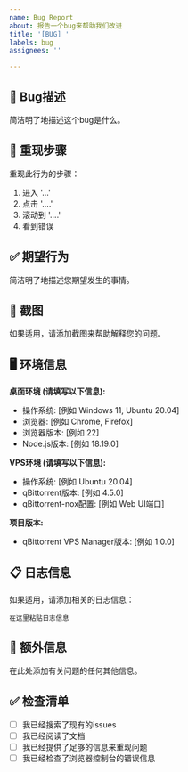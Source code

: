 ```yaml
---
name: Bug Report
about: 报告一个bug来帮助我们改进
title: '[BUG] '
labels: bug
assignees: ''

---
```


## 🐛 Bug描述
简洁明了地描述这个bug是什么。

## 🔄 重现步骤
重现此行为的步骤：
1. 进入 '...'
2. 点击 '....'
3. 滚动到 '....'
4. 看到错误

## ✅ 期望行为
简洁明了地描述您期望发生的事情。

## 📸 截图
如果适用，请添加截图来帮助解释您的问题。

## 🖥️ 环境信息
**桌面环境 (请填写以下信息):**
 - 操作系统: [例如 Windows 11, Ubuntu 20.04]
 - 浏览器: [例如 Chrome, Firefox]
 - 浏览器版本: [例如 22]
 - Node.js版本: [例如 18.19.0]

**VPS环境 (请填写以下信息):**
 - 操作系统: [例如 Ubuntu 20.04]
 - qBittorrent版本: [例如 4.5.0]
 - qBittorrent-nox配置: [例如 Web UI端口]

**项目版本:**
 - qBittorrent VPS Manager版本: [例如 1.0.0]

## 📋 日志信息
如果适用，请添加相关的日志信息：

```
在这里粘贴日志信息
```

## 🔧 额外信息
在此处添加有关问题的任何其他信息。

## ✅ 检查清单
- [ ] 我已经搜索了现有的issues
- [ ] 我已经阅读了文档
- [ ] 我已经提供了足够的信息来重现问题
- [ ] 我已经检查了浏览器控制台的错误信息
